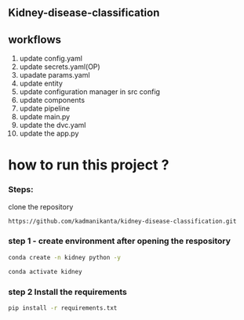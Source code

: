## Kidney-disease-classification


## workflows
1. update config.yaml
2. update secrets.yaml(OP)
3. upadate params.yaml
4. update entity
5. update configuration manager in src config
6. update components 
7. update pipeline
8. update main.py
9. update the dvc.yaml
10. update the app.py


# how to run this project ?



###  Steps:

clone the repository

```bash
https://github.com/kadmanikanta/kidney-disease-classification.git
```


### step 1 - create environment after opening the respository

```bash 
conda create -n kidney python -y
```
```bash
conda activate kidney
```

### step 2 Install the requirements

```bash
pip install -r requirements.txt
```
